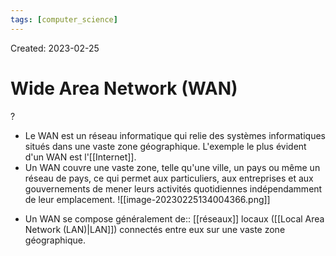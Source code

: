 ```yaml
---
tags: [computer_science] 
---
```

Created: 2023-02-25

# Wide Area Network (WAN)
?
- Le WAN est un réseau informatique qui relie des systèmes informatiques situés dans une vaste zone géographique. L'exemple le plus évident d'un WAN est l'[[Internet]].
- Un WAN couvre une vaste zone, telle qu'une ville, un pays ou même un réseau de pays, ce qui permet aux particuliers, aux entreprises et aux gouvernements de mener leurs activités quotidiennes indépendamment de leur emplacement.
![[image-20230225134004366.png]]
<!--SR:!2023-03-10,3,250-->


- Un WAN se compose généralement de:: [[réseaux]] locaux ([[Local Area Network (LAN)|LAN]]) connectés entre eux sur une vaste zone géographique.
<!--SR:!2023-03-10,3,250-->